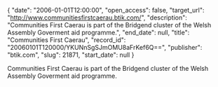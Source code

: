 {
  "date": "2006-01-01T12:00:00", 
  "open_access": false, 
  "target_url": "http://www.communitiesfirstcaerau.btik.com/", 
  "description": "Communities First Caerau is part of the Bridgend cluster of the Welsh Assembly Goverment aid programme.", 
  "end_date": null, 
  "title": "Communities First Caerau", 
  "record_id": "20060101T120000/YKUNnSgSJmOMU8aFrKef6Q==", 
  "publisher": "btik.com", 
  "slug": 21871, 
  "start_date": null
}

Communities First Caerau is part of the Bridgend cluster of the Welsh Assembly Goverment aid programme.
